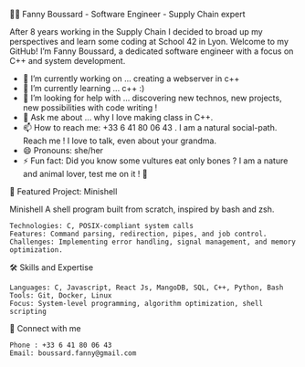 👩‍💻 Fanny Boussard - Software Engineer - Supply Chain expert


After 8 years working in the Supply Chain I decided to broad up my perspectives and learn some coding at School 42 in Lyon.
Welcome to my GitHub! I’m Fanny Boussard, a dedicated software engineer with a focus on C++ and system development.

- 🔭 I’m currently working on ... creating a webserver in c++
- 🌱 I’m currently learning ... c++ :) 
- 🤔 I’m looking for help with ... discovering new technos, new projects, new possibilities with code writing ! 
- 💬 Ask me about ... why I love making class in C++.
- 📫 How to reach me: +33 6 41 80 06 43 . I am a natural social-path. Reach me ! I love to talk, even about your grandma. 
- 😄 Pronouns: she/her
- ⚡ Fun fact: Did you know some vultures eat only bones ? I am a nature and animal lover, test me on it !  🦅


🌟 Featured Project: Minishell

Minishell
A shell program built from scratch, inspired by bash and zsh.

    Technologies: C, POSIX-compliant system calls
    Features: Command parsing, redirection, pipes, and job control.
    Challenges: Implementing error handling, signal management, and memory optimization.

🛠 Skills and Expertise

    Languages: C, Javascript, React Js, MangoDB, SQL, C++, Python, Bash
    Tools: Git, Docker, Linux
    Focus: System-level programming, algorithm optimization, shell scripting

💬 Connect with me

    Phone : +33 6 41 80 06 43
    Email: boussard.fanny@gmail.com
